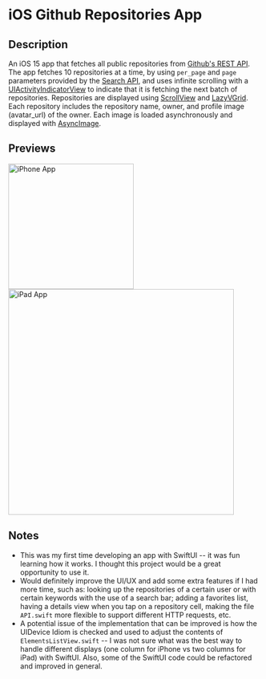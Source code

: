 # iOS Github Repositories App

## Description
An iOS 15 app that fetches all public repositories from [Github's REST API](https://docs.github.com/en/rest). The app fetches 10 repositories at a time, by using `per_page` and `page` parameters provided by the [Search API](https://docs.github.com/en/rest/reference/search), and uses infinite scrolling with a [UIActivityIndicatorView](https://developer.apple.com/documentation/uikit/uiactivityindicatorview/) to indicate that it is fetching the next batch of repositories. Repositories are displayed using [ScrollView](https://developer.apple.com/documentation/swiftui/scrollview/) and [LazyVGrid](https://developer.apple.com/documentation/swiftui/lazyvgrid/). Each repository includes the repository name, owner, and profile image (avatar_url) of the owner. Each image is loaded asynchronously and displayed with [AsyncImage](https://developer.apple.com/documentation/swiftui/asyncimage).

## Previews
<img src="images/iphone.gif" alt="iPhone App" title="iPhone App" width="250"/>
<img src="images/ipad.gif" alt="iPad App" title="iPad App" width="450"/>

## Notes
* This was my first time developing an app with SwiftUI -- it was fun learning how it works. I thought this project would be a great opportunity to use it.
* Would definitely improve the UI/UX and add some extra features if I had more time, such as: looking up the repositories of a certain user or with certain keywords with the use of a search bar; adding a favorites list, having a details view when you tap on a repository cell, making the file `API.swift` more flexible to support different HTTP requests, etc. 
* A potential issue of the implementation that can be improved is how the UIDevice Idiom is checked and used to adjust the contents of `ElementsListView.swift` -- I was not sure what was the best way to handle different displays (one column for iPhone vs two columns for iPad) with SwiftUI. Also, some of the SwiftUI code could be refactored and improved in general.


